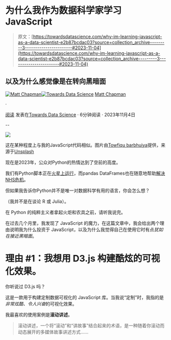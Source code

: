 # 为什么我作为数据科学家学习JavaScript

> 原文：[https://towardsdatascience.com/why-im-learning-javascript-as-a-data-scientist-e2b87bcdac03?source=collection_archive---------3-----------------------#2023-11-04](https://towardsdatascience.com/why-im-learning-javascript-as-a-data-scientist-e2b87bcdac03?source=collection_archive---------3-----------------------#2023-11-04)

## 以及为什么感觉像是在转向黑暗面

[](https://medium.com/@mattchapmanmsc?source=post_page-----e2b87bcdac03--------------------------------)[![Matt Chapman](../Images/7511deb8d9ed408ece21031f6614c532.png)](https://medium.com/@mattchapmanmsc?source=post_page-----e2b87bcdac03--------------------------------)[](https://towardsdatascience.com/?source=post_page-----e2b87bcdac03--------------------------------)[![Towards Data Science](../Images/a6ff2676ffcc0c7aad8aaf1d79379785.png)](https://towardsdatascience.com/?source=post_page-----e2b87bcdac03--------------------------------) [Matt Chapman](https://medium.com/@mattchapmanmsc?source=post_page-----e2b87bcdac03--------------------------------)

·

[阅读](https://medium.com/m/signin?actionUrl=https%3A%2F%2Fmedium.com%2F_%2Fsubscribe%2Fuser%2Fbf7d13fc53db&operation=register&redirect=https%3A%2F%2Ftowardsdatascience.com%2Fwhy-im-learning-javascript-as-a-data-scientist-e2b87bcdac03&user=Matt+Chapman&userId=bf7d13fc53db&source=post_page-bf7d13fc53db----e2b87bcdac03---------------------post_header-----------) 发表在[Towards Data Science](https://towardsdatascience.com/?source=post_page-----e2b87bcdac03--------------------------------) · 6分钟阅读 · 2023年11月4日[](https://medium.com/m/signin?actionUrl=https%3A%2F%2Fmedium.com%2F_%2Fvote%2Ftowards-data-science%2Fe2b87bcdac03&operation=register&redirect=https%3A%2F%2Ftowardsdatascience.com%2Fwhy-im-learning-javascript-as-a-data-scientist-e2b87bcdac03&user=Matt+Chapman&userId=bf7d13fc53db&source=-----e2b87bcdac03---------------------clap_footer-----------)

--

[](https://medium.com/m/signin?actionUrl=https%3A%2F%2Fmedium.com%2F_%2Fbookmark%2Fp%2Fe2b87bcdac03&operation=register&redirect=https%3A%2F%2Ftowardsdatascience.com%2Fwhy-im-learning-javascript-as-a-data-scientist-e2b87bcdac03&source=-----e2b87bcdac03---------------------bookmark_footer-----------)![](../Images/c974e744d936e8a642c08e17de9ea494.png)

这在某种程度上与我的JavaScript代码相似。图片由[Towfiqu barbhuiya](https://unsplash.com/@towfiqu999999)提供，来源于[Unsplash](https://unsplash.com/photos/a-pile-of-plastic-letters-and-numbers-on-a-pink-and-blue-background-5u6bz2tYhX8)

现在是2023年，公众对Python的热情达到了空前的高度。

我们有Python脚本正在[火星上运行](https://discuss.python.org/t/python-is-running-on-mars/8312)，而pandas DataFrames也在随意地帮助[解决NHS危机](https://digital.nhs.uk/services/secure-data-environment-service/log-in/user-guides/using-databricks-in-sde)。

但如果我告诉你Python并不是唯一对数据科学有用的语言，你会怎么想？

（我并不是在谈论 R 或 Julia）。

在 Python 的纯粹主义者拿起火炬和农具之前，请听我说完。

在过去几个月里，我发现了 JavaScript 的魔力，在这篇文章中，我会给出两个理由说明我为什么投资于 JavaScript，以及为什么我觉得自己在使用它时有点*犹如在接近黑暗面*。

# 理由 #1：我想用 D3.js 构建酷炫的可视化效果。

你听说过 D3.js 吗？

这是一款用于构建定制数据可视化的 JavaScript 库。当我说“定制”时，我指的是*非常炫酷、令人兴奋*的可视化效果。

我最喜欢的使用案例是**滚动讲述**。

> 滚动讲述，一个将“滚动”和“讲故事”结合起来的术语，是一种随着你滚动而动态展开的多媒体故事讲述方式……

